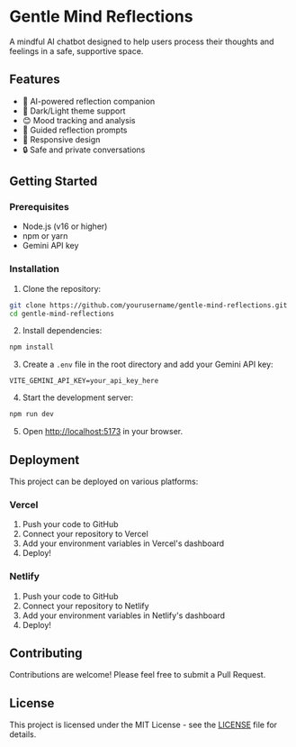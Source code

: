 # Gentle Mind Reflections

A mindful AI chatbot designed to help users process their thoughts and feelings in a safe, supportive space.

## Features

- 🤖 AI-powered reflection companion
- 🌙 Dark/Light theme support
- 😊 Mood tracking and analysis
- 💭 Guided reflection prompts
- 📱 Responsive design
- 🔒 Safe and private conversations

## Getting Started

### Prerequisites

- Node.js (v16 or higher)
- npm or yarn
- Gemini API key

### Installation

1. Clone the repository:
```bash
git clone https://github.com/yourusername/gentle-mind-reflections.git
cd gentle-mind-reflections
```

2. Install dependencies:
```bash
npm install
```

3. Create a `.env` file in the root directory and add your Gemini API key:
```
VITE_GEMINI_API_KEY=your_api_key_here
```

4. Start the development server:
```bash
npm run dev
```

5. Open [http://localhost:5173](http://localhost:5173) in your browser.

## Deployment

This project can be deployed on various platforms:

### Vercel
1. Push your code to GitHub
2. Connect your repository to Vercel
3. Add your environment variables in Vercel's dashboard
4. Deploy!

### Netlify
1. Push your code to GitHub
2. Connect your repository to Netlify
3. Add your environment variables in Netlify's dashboard
4. Deploy!

## Contributing

Contributions are welcome! Please feel free to submit a Pull Request.

## License

This project is licensed under the MIT License - see the [LICENSE](LICENSE) file for details.
